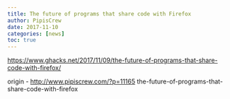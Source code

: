 ```yaml
---
title: The future of programs that share code with Firefox
author: PipisCrew
date: 2017-11-10
categories: [news]
toc: true
---
```


https://www.ghacks.net/2017/11/09/the-future-of-programs-that-share-code-with-firefox/

origin - http://www.pipiscrew.com/?p=11165 the-future-of-programs-that-share-code-with-firefox